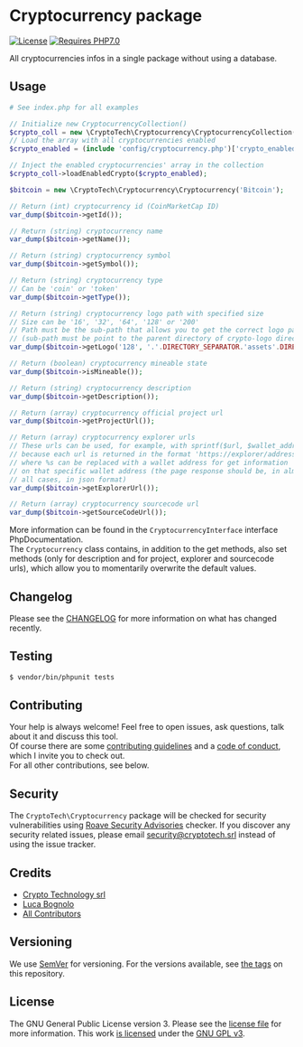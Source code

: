 # Cryptocurrency package

[![License][ico-license]][link-license]
[![Requires PHP7.0][ico-php]][link-php]

All cryptocurrencies infos in a single package without using a database.

## Usage

```php
# See index.php for all examples

// Initialize new CryptocurrencyCollection()
$crypto_coll = new \CryptoTech\Cryptocurrency\CryptocurrencyCollection();
// Load the array with all cryptocurrencies enabled
$crypto_enabled = (include 'config/cryptocurrency.php')['crypto_enabled'];

// Inject the enabled cryptocurrencies' array in the collection
$crypto_coll->loadEnabledCrypto($crypto_enabled);

$bitcoin = new \CryptoTech\Cryptocurrency\Cryptocurrency('Bitcoin');

// Return (int) cryptocurrency id (CoinMarketCap ID)
var_dump($bitcoin->getId());

// Return (string) cryptocurrency name
var_dump($bitcoin->getName());

// Return (string) cryptocurrency symbol
var_dump($bitcoin->getSymbol());

// Return (string) cryptocurrency type
// Can be 'coin' or 'token'
var_dump($bitcoin->getType());

// Return (string) cryptocurrency logo path with specified size
// Size can be '16', '32', '64', '128' or '200'
// Path must be the sub-path that allows you to get the correct logo path
// (sub-path must be point to the parent directory of crypto-logo directory)
var_dump($bitcoin->getLogo('128', '.'.DIRECTORY_SEPARATOR.'assets'.DIRECTORY_SEPARATOR));

// Return (boolean) cryptocurrency mineable state
var_dump($bitcoin->isMineable());

// Return (string) cryptocurrency description
var_dump($bitcoin->getDescription());

// Return (array) cryptocurrency official project url
var_dump($bitcoin->getProjectUrl());

// Return (array) cryptocurrency explorer urls
// These urls can be used, for example, with sprintf($url, $wallet_address)
// because each url is returned in the format 'https://explorer/address/%s'
// where %s can be replaced with a wallet address for get information
// on that specific wallet address (the page response should be, in almost
// all cases, in json format)
var_dump($bitcoin->getExplorerUrl());

// Return (array) cryptocurrency sourcecode url
var_dump($bitcoin->getSourceCodeUrl());
```

More information can be found in the `CryptocurrencyInterface` interface PhpDocumentation.  
The `Cryptocurrency` class contains, in addition to the get methods, also set methods (only for description and for project, explorer and sourcecode urls), which allow you to momentarily overwrite the default values.

## Changelog

Please see the [CHANGELOG](CHANGELOG.md) for more information on what has changed recently.

## Testing

``` bash
$ vendor/bin/phpunit tests
```

## Contributing

Your help is always welcome! Feel free to open issues, ask questions, talk about it and discuss this tool.  
Of course there are some [contributing guidelines](CONTRIBUTING.md) and a [code of conduct](CODE_OF_CONDUCT.md), which I invite you to check out.  
For all other contributions, see below.

## Security

The `CryptoTech\Cryptocurrency` package will be checked for security vulnerabilities using [Roave Security Advisories][link-roave] checker.
If you discover any security related issues, please email [security@cryptotech.srl](mailto:security@cryptotech.srl) instead of using the issue tracker.

## Credits

- [Crypto Technology srl][link-author]
- [Luca Bognolo][link-coauthor]
- [All Contributors][link-contributors]

## Versioning
We use [SemVer][link-semver] for versioning. For the versions available, see [the tags][link-tags] on this repository.

## License

The GNU General Public License version 3. Please see the [license file](LICENSE) for more information.
This work [is licensed](LICENSE) under the [GNU GPL v3][link-license].

[ico-license]: https://img.shields.io/github/license/crypto-technology/cryptocurrency.svg?style=flat-square
[ico-php]: https://img.shields.io/badge/php-7.0-red.svg?style=flat-square

[link-license]: https://www.gnu.org/licenses/gpl-3.0.en.html
[link-php]: https://secure.php.net/downloads.php
[link-roave]: https://github.com/Roave/SecurityAdvisories
[link-author]: https://cryptotech.srl
[link-coauthor]: https://bogny.eu
[link-contributors]: https://github.com/crypto-technology/cryptocurrency/contributors
[link-semver]: https://semver.org/
[link-tags]: https://github.com/crypto-technology/cryptocurrency/tags
